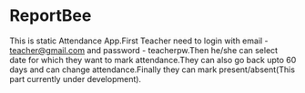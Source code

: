 # ReportBee
This is static Attendance App.First Teacher need to login with email - teacher@gmail.com and password - teacherpw.Then he/she can select date for which 
they want to mark attendance.They can also go back upto 60 days and can change attendance.Finally they can mark present/absent(This part currently under development).
